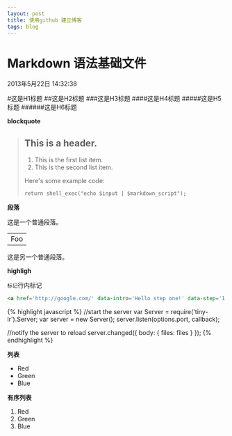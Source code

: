 ```yaml
---
layout: post
title: 使用github 建立博客
tags: blog
---
```


Markdown 语法基础文件
============

2013年5月22日 14:32:38

#这是H1标题
##这是H2标题
###这是H3标题
####这是H4标题
#####这是H5标题
######这是H6标题

**blockquote**

> ## This is a header.
>
> 1.   This is the first list item.
> 2.   This is the second list item.
>
> Here's some example code:
>
>     return shell_exec("echo $input | $markdown_script");

**段落**

这是一个普通段落。

<table>
    <tr>
        <td>Foo</td>
    </tr>
</table>

这是另一个普通段落。

**highligh**

`标记`行内标记

```html
<a href='http://google.com/' data-intro='Hello step one!' data-step='1'></a>
```

{% highlight javascript %}
//start the server
var Server = require('tiny-lr').Server;
var server = new Server();
server.listen(options.port, callback);

//notify the server to reload
server.changed({
  body: {
    files: files
  }
});
{% endhighlight %}

**列表**
*   Red
*   Green
*   Blue

**有序列表**
1.   Red
2.   Green
3.   Blue


